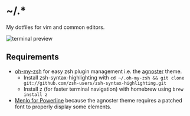 # ~/.*

My dotfiles for vim and common editors.

![terminal preview](http://imgur.com/tvq3SkV.jpg)

## Requirements
* [oh-my-zsh](https://github.com/robbyrussell/oh-my-zsh) for easy zsh plugin 
  management i.e. the [agnoster](https://github.com/agnoster/agnoster-zsh-theme) 
  theme.
  * Install zsh-syntax-highlighting with `cd ~/.oh-my-zsh && git clone git://github.com/zsh-users/zsh-syntax-highlighting.git`
  * Install z (for faster terminal navigation) with homebrew using `brew install z`
* [Menlo for Powerline](https://github.com/abertsch/Menlo-for-Powerline) because 
  the agnoster theme requires a patched font to properly display some elements.
